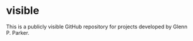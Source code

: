 visible
=======

This is a publicly visible GitHub repository for projects developed by Glenn P. Parker.

